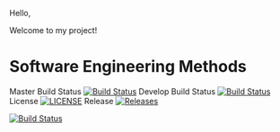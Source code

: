 Hello,

Welcome to my project!

# Software Engineering Methods

Master Build Status [![Build Status](https://travis-ci.org/FAcoding/supreme-system.svg?branch=master)](https://travis-ci.org/FAcoding/supreme-system)
Develop Build Status [![Build Status](https://travis-ci.org/FAcoding/supreme-system.svg?branch=develop)](https://travis-ci.org/FAcoding/supreme-system)
License [![LICENSE](https://img.shields.io/github/license/FAcoding/supreme-system.svg?style=flat-square)](https://github.com/FAcoding/supreme-system/blob/master/LICENSE)
Release [![Releases](https://img.shields.io/github/release/FAcoding/supreme-system/all.svg?style=flat-square)](https://github.com/FAcoding/supreme-system/releases)

[![Build Status](https://travis-ci.com/FAcoding/supreme-system.svg?branch=develop)](https://travis-ci.com/FAcoding/supreme-system)
